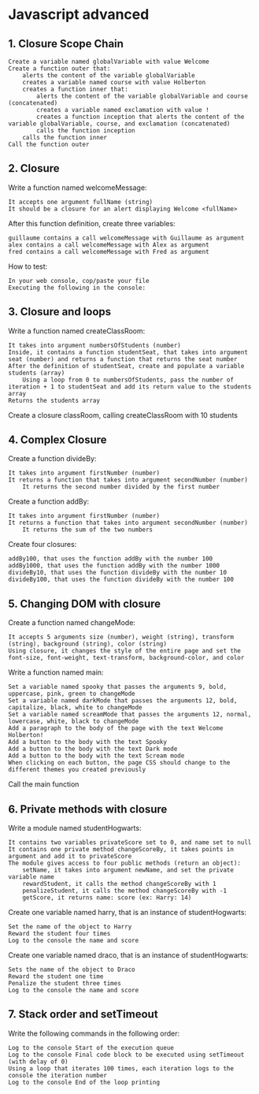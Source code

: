 # Javascript advanced

## 1. Closure Scope Chain 

    Create a variable named globalVariable with value Welcome
    Create a function outer that:
        alerts the content of the variable globalVariable
        creates a variable named course with value Holberton
        creates a function inner that:
            alerts the content of the variable globalVariable and course (concatenated)
            creates a variable named exclamation with value !
            creates a function inception that alerts the content of the variable globalVariable, course, and exclamation (concatenated)
            calls the function inception
        calls the function inner
    Call the function outer

## 2. Closure 
Write a function named welcomeMessage:

    It accepts one argument fullName (string)
    It should be a closure for an alert displaying Welcome <fullName>

After this function definition, create three variables:

    guillaume contains a call welcomeMessage with Guillaume as argument
    alex contains a call welcomeMessage with Alex as argument
    fred contains a call welcomeMessage with Fred as argument

How to test:

    In your web console, cop/paste your file
    Executing the following in the console:

## 3. Closure and loops 
Write a function named createClassRoom:

    It takes into argument numbersOfStudents (number)
    Inside, it contains a function studentSeat, that takes into argument seat (number) and returns a function that returns the seat number
    After the definition of studentSeat, create and populate a variable students (array)
        Using a loop from 0 to numbersOfStudents, pass the number of iteration + 1 to studentSeat and add its return value to the students array
    Returns the students array

Create a closure classRoom, calling createClassRoom with 10 students

## 4. Complex Closure 
Create a function divideBy:

    It takes into argument firstNumber (number)
    It returns a function that takes into argument secondNumber (number)
        It returns the second number divided by the first number

Create a function addBy:

    It takes into argument firstNumber (number)
    It returns a function that takes into argument secondNumber (number)
        It returns the sum of the two numbers

Create four closures:

    addBy100, that uses the function addBy with the number 100
    addBy1000, that uses the function addBy with the number 1000
    divideBy10, that uses the function divideBy with the number 10
    divideBy100, that uses the function divideBy with the number 100

## 5. Changing DOM with closure 
Create a function named changeMode:

    It accepts 5 arguments size (number), weight (string), transform (string), background (string), color (string)
    Using closure, it changes the style of the entire page and set the font-size, font-weight, text-transform, background-color, and color

Write a function named main:

    Set a variable named spooky that passes the arguments 9, bold, uppercase, pink, green to changeMode
    Set a variable named darkMode that passes the arguments 12, bold, capitalize, black, white to changeMode
    Set a variable named screamMode that passes the arguments 12, normal, lowercase, white, black to changeMode
    Add a paragraph to the body of the page with the text Welcome Holberton!
    Add a button to the body with the text Spooky
    Add a button to the body with the text Dark mode
    Add a button to the body with the text Scream mode
    When clicking on each button, the page CSS should change to the different themes you created previously

Call the main function

## 6. Private methods with closure 
Write a module named studentHogwarts:

    It contains two variables privateScore set to 0, and name set to null
    It contains one private method changeScoreBy, it takes points in argument and add it to privateScore
    The module gives access to four public methods (return an object):
        setName, it takes into argument newName, and set the private variable name
        rewardStudent, it calls the method changeScoreBy with 1
        penalizeStudent, it calls the method changeScoreBy with -1
        getScore, it returns name: score (ex: Harry: 14)

Create one variable named harry, that is an instance of studentHogwarts:

    Set the name of the object to Harry
    Reward the student four times
    Log to the console the name and score

Create one variable named draco, that is an instance of studentHogwarts:

    Sets the name of the object to Draco
    Reward the student one time
    Penalize the student three times
    Log to the console the name and score

## 7. Stack order and setTimeout 
Write the following commands in the following order:

    Log to the console Start of the execution queue
    Log to the console Final code block to be executed using setTimeout (with delay of 0)
    Using a loop that iterates 100 times, each iteration logs to the console the iteration number
    Log to the console End of the loop printing
